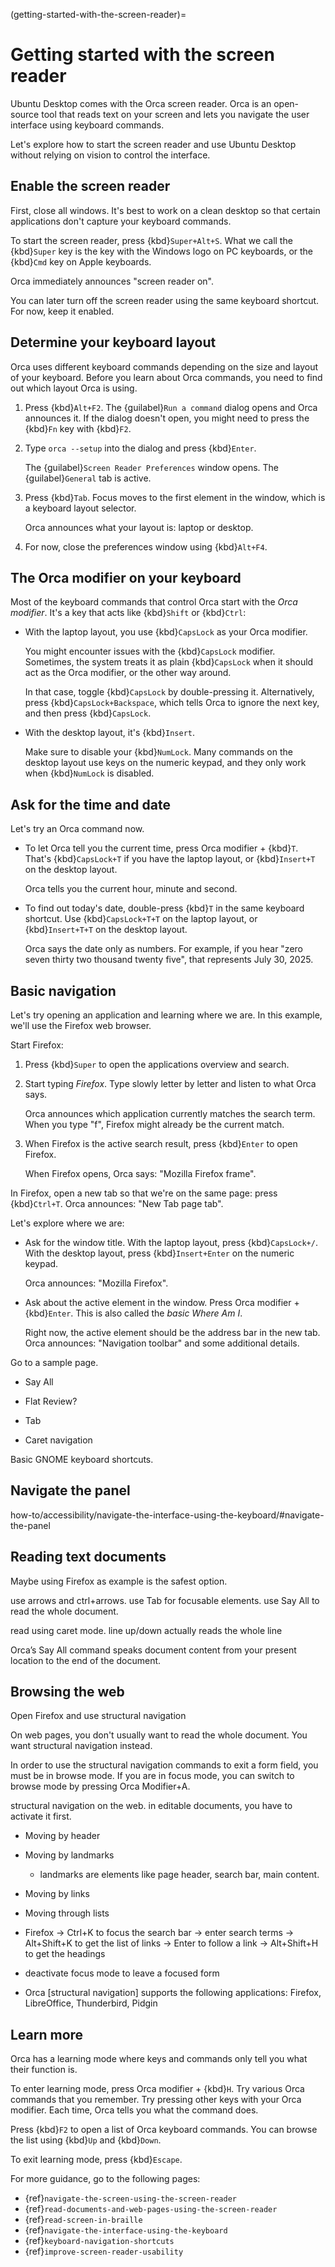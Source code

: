 (getting-started-with-the-screen-reader)=
# Getting started with the screen reader

Ubuntu Desktop comes with the Orca screen reader. Orca is an open-source tool that reads text on your screen and lets you navigate the user interface using keyboard commands.

Let's explore how to start the screen reader and use Ubuntu Desktop without relying on vision to control the interface.


<!--
## Notes

start Orca with Alt+F2 -> orca. stop it with killall orca.

- basic Orca commands

with the Czech layout, Shift+1 (which types 1) is actually interpreted as Shift+1 by Orca, which means navigating to the previous level 1 heading. to go to the next heading, you press + (no Shift + 1).

I couldn't focus a search field to enter a term in it, even with focus mode :-/

This toggles between two sets of key combinations, suitable for either narrow notebook keyboards or wider external keyboards with a dedicated numeric keypad. The keys on this keypad will be prefixed “KP”, KP Plus, for example, will refer to the Plus key on the keypad. Note that the numeric lock must be deactivated

When Orca is running it replaces many of your normal keyboard letters with commands for navigating the document by structure (more on that below). You can toggle this behavior with Orca Modifier+z.
...
When Orca is running, it replaces a large number of normal keyboard letters with commands for navigating the document according to its structure, as shown below. You can disable this behavior with the shortcut Orca Key Z.

- https://help.gnome.org/users/orca/stable/howto_toggling_caps_lock.html.en
-->

## Enable the screen reader

First, close all windows. It's best to work on a clean desktop so that certain applications don't capture your keyboard commands.

To start the screen reader, press {kbd}`Super+Alt+S`. What we call the {kbd}`Super` key is the key with the Windows logo on PC keyboards, or the {kbd}`Cmd` key on Apple keyboards.

Orca immediately announces "screen reader on".

You can later turn off the screen reader using the same keyboard shortcut. For now, keep it enabled.


## Determine your keyboard layout

Orca uses different keyboard commands depending on the size and layout of your keyboard. Before you learn about Orca commands, you need to find out which layout Orca is using.

1. Press {kbd}`Alt+F2`. The {guilabel}`Run a command` dialog opens and Orca announces it. If the dialog doesn't open, you might need to press the {kbd}`Fn` key with {kbd}`F2`.

2. Type `orca --setup` into the dialog and press {kbd}`Enter`.

    The {guilabel}`Screen Reader Preferences` window opens. The {guilabel}`General` tab is active.

3. Press {kbd}`Tab`. Focus moves to the first element in the window, which is a keyboard layout selector.

    Orca announces what your layout is: laptop or desktop.

4. For now, close the preferences window using {kbd}`Alt+F4`. 


## The Orca modifier on your keyboard

Most of the keyboard commands that control Orca start with the *Orca modifier*. It's a key that acts like {kbd}`Shift` or {kbd}`Ctrl`:

* With the laptop layout, you use {kbd}`CapsLock` as your Orca modifier.

    You might encounter issues with the {kbd}`CapsLock` modifier. Sometimes, the system treats it as plain {kbd}`CapsLock` when it should act as the Orca modifier, or the other way around.

    In that case, toggle {kbd}`CapsLock` by double-pressing it. Alternatively, press {kbd}`CapsLock+Backspace`, which tells Orca to ignore the next key, and then press {kbd}`CapsLock`.

* With the desktop layout, it's {kbd}`Insert`.

    Make sure to disable your {kbd}`NumLock`. Many commands on the desktop layout use keys on the numeric keypad, and they only work when {kbd}`NumLock` is disabled.

<!--
Re-open Orca preferences using Orca modifier + {kbd}`Space`:

* With the laptop layout, that's {kbd}`CapsLock+Space`.
* With the desktop layout, it's {kbd}`Insert+Space`.

The {guilabel}`Screen Reader Preferences` window opens again.
-->



## Ask for the time and date

Let's try an Orca command now. 

* To let Orca tell you the current time, press Orca modifier + {kbd}`T`. That's {kbd}`CapsLock+T` if you have the laptop layout, or {kbd}`Insert+T` on the desktop layout.

    Orca tells you the current hour, minute and second.

* To find out today's date, double-press {kbd}`T` in the same keyboard shortcut. Use {kbd}`CapsLock+T+T` on the laptop layout, or {kbd}`Insert+T+T` on the desktop layout.

    Orca says the date only as numbers. For example, if you hear "zero seven thirty two thousand twenty five", that represents July 30, 2025.
    

## Basic navigation

Let's try opening an application and learning where we are. In this example, we'll use the Firefox web browser.

Start Firefox:

1. Press {kbd}`Super` to open the applications overview and search.

2. Start typing _Firefox_. Type slowly letter by letter and listen to what Orca says.

    Orca announces which application currently matches the search term. When you type "f", Firefox might already be the current match.

3. When Firefox is the active search result, press {kbd}`Enter` to open Firefox.

    When Firefox opens, Orca says: "Mozilla Firefox frame".

In Firefox, open a new tab so that we're on the same page: press {kbd}`Ctrl+T`. Orca announces: "New Tab page tab".

Let's explore where we are:

* Ask for the window title. With the laptop layout, press {kbd}`CapsLock+/`. With the desktop layout, press {kbd}`Insert+Enter` on the numeric keypad.

    Orca announces: "Mozilla Firefox".

* Ask about the active element in the window. Press Orca modifier + {kbd}`Enter`. This is also called the *basic Where Am I*.

    Right now, the active element should be the address bar in the new tab. Orca announces: "Navigation toolbar" and some additional details.

Go to a sample page.

* Say All

* Flat Review?

* Tab

* Caret navigation

Basic GNOME keyboard shortcuts.


## Navigate the panel

how-to/accessibility/navigate-the-interface-using-the-keyboard/#navigate-the-panel


## Reading text documents

Maybe using Firefox as example is the safest option.

use arrows and ctrl+arrows. use Tab for focusable elements. use Say All to read the whole document.

read using caret mode. line up/down actually reads the whole line

Orca’s Say All command speaks document content from your present location to the end of the document.


## Browsing the web

Open Firefox and use structural navigation

On web pages, you don't usually want to read the whole document. You want structural navigation instead.

In order to use the structural navigation commands to exit a form field, you must be in browse mode. If you are in focus mode, you can switch to browse mode by pressing Orca Modifier+A.

structural navigation on the web. in editable documents, you have to activate it first.

- Moving by header
- Moving by landmarks
  - landmarks are elements like page header, search bar, main content.
- Moving by links
- Moving through lists

- Firefox -> Ctrl+K to focus the search bar -> enter search terms -> Alt+Shift+K to get the list of links -> Enter to follow a link -> Alt+Shift+H to get the headings
- deactivate focus mode to leave a focused form
- Orca [structural navigation] supports the following applications: Firefox, LibreOffice, Thunderbird, Pidgin


## Learn more

Orca has a learning mode where keys and commands only tell you what their function is.

To enter learning mode, press Orca modifier + {kbd}`H`. Try various Orca commands that you remember. Try pressing other keys with your Orca modifier. Each time, Orca tells you what the command does.

Press {kbd}`F2` to open a list of Orca keyboard commands. You can browse the list using {kbd}`Up` and {kbd}`Down`.

To exit learning mode, press {kbd}`Escape`.

For more guidance, go to the following pages:

* {ref}`navigate-the-screen-using-the-screen-reader`
* {ref}`read-documents-and-web-pages-using-the-screen-reader`
* {ref}`read-screen-in-braille`
* {ref}`navigate-the-interface-using-the-keyboard`
* {ref}`keyboard-navigation-shortcuts`
* {ref}`improve-screen-reader-usability`



